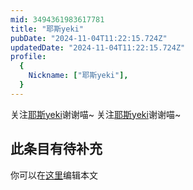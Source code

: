 ```yaml
---
mid: 3494361983617781
title: "耶斯yeki"
pubDate: "2024-11-04T11:22:15.724Z"
updatedDate: "2024-11-04T11:22:15.724Z"
profile:
  {
    Nickname: ["耶斯yeki"],
  }
---
```


关注[耶斯yeki](https://space.bilibili.com/3494361983617781)谢谢喵~ 关注[耶斯yeki](https://space.bilibili.com/3494361983617781)谢谢喵~

## 此条目有待补充
你可以在[这里](https://github.com/Yuhanawa/VTuber.ICU-Content/edit/master/v/耶斯yeki/index.md)编辑本文
